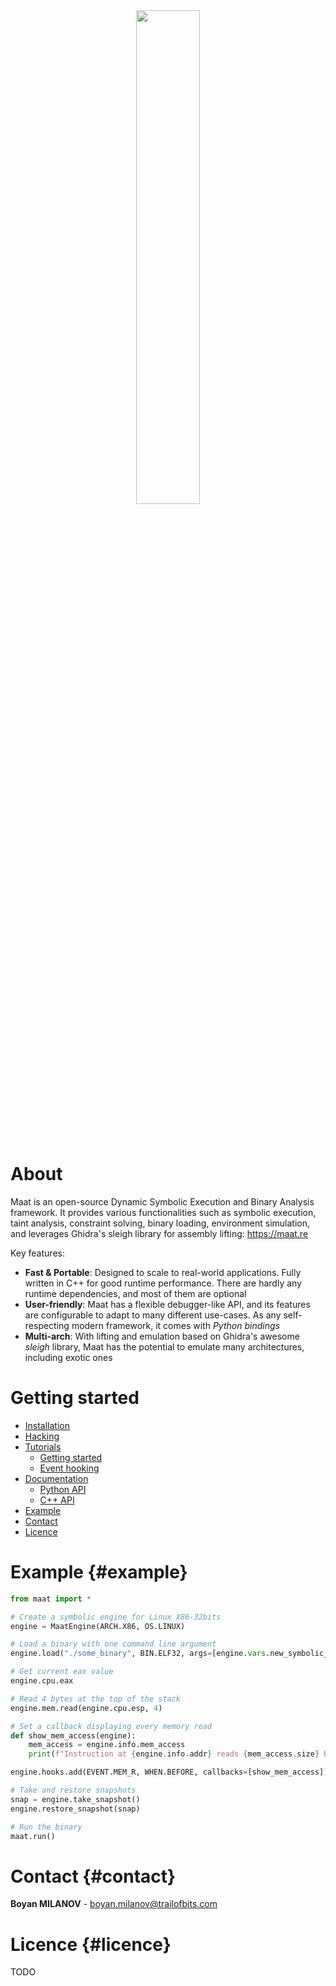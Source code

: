 <p align="center" >
     <br><br>
<img width="45%" src="ressources/maat_logo.png"/> <br>
  <!-- TODO
  <img src="https://img.shields.io/badge/License-MIT-green" alt="License: MIT"> &nbsp; &nbsp;
   <img src="https://img.shields.io/badge/Build-Linux-green" alt="Build: Linux">  &nbsp; &nbsp;
  <img src="https://img.shields.io/badge/Version-v0.2-green" alt="Version: 0.2"> &nbsp; &nbsp;
  <a href="http://maat.re"><img src="https://img.shields.io/badge/Website-maat.re-blue" alt="Website: maat.re"></a> -->
  <br>
  <br>
  <br>
</p>


# About

Maat is an open-source Dynamic Symbolic Execution and Binary Analysis framework. It provides various functionalities such as symbolic execution, taint analysis, constraint solving, binary loading, environment simulation, and leverages Ghidra's sleigh library for assembly lifting: https://maat.re

Key features:

- **Fast & Portable**: Designed to scale to real-world applications. Fully written in C++ for good runtime
                performance. There are hardly any runtime dependencies, and most of them are optional
- **User-friendly**: Maat has a flexible debugger-like API, and its features are configurable to
                      adapt to many different use-cases. As any self-respecting modern framework, it comes with *Python bindings*
- **Multi-arch**: With lifting and emulation based on Ghidra's awesome *sleigh* library, Maat
                      has the potential to emulate many architectures, including exotic ones

# Getting started
- [Installation](./BUILDING.md)
- [Hacking](./HACKING.md)
- [Tutorials](https://maat.re/tutorials.html)
     - [Getting started](https://maat.re/tutorials/get_started.html)
     - [Event hooking](https://maat.re/tutorials/events.html)
- [Documentation](https://maat.re/python_api/index.html)
     - [Python API](https://maat.re/python_api/index.html)
     - [C++ API](https://maat.re/cpp_api/index.html)
- [Example](#example)
- [Contact](#contact)
- [Licence](#licence)

# Example      {#example}

```Python
from maat import *

# Create a symbolic engine for Linux X86-32bits
engine = MaatEngine(ARCH.X86, OS.LINUX)

# Load a binary with one command line argument
engine.load("./some_binary", BIN.ELF32, args=[engine.vars.new_symbolic_buffer("some_arg", 20)])

# Get current eax value
engine.cpu.eax

# Read 4 bytes at the top of the stack
engine.mem.read(engine.cpu.esp, 4)

# Set a callback displaying every memory read
def show_mem_access(engine):
    mem_access = engine.info.mem_access
    print(f"Instruction at {engine.info.addr} reads {mem_access.size} bytes at {mem_access.addr}")

engine.hooks.add(EVENT.MEM_R, WHEN.BEFORE, callbacks=[show_mem_access])

# Take and restore snapshots
snap = engine.take_snapshot()
engine.restore_snapshot(snap)

# Run the binary
maat.run() 
```

# Contact          {#contact}

**Boyan MILANOV** - boyan.milanov@trailofbits.com

# Licence          {#licence}
TODO
